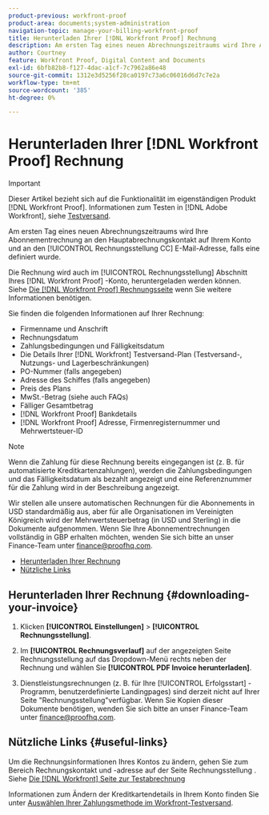 ```yaml
---
product-previous: workfront-proof
product-area: documents;system-administration
navigation-topic: manage-your-billing-workfront-proof
title: Herunterladen Ihrer [!DNL Workfront Proof] Rechnung
description: Am ersten Tag eines neuen Abrechnungszeitraums wird Ihre Abonnementrechnung an den Hauptabrechnungskontakt Ihres Kontos und, falls Sie eine definiert haben, an die E-Mail-Adresse der Abrechnungszentrale gesendet.
author: Courtney
feature: Workfront Proof, Digital Content and Documents
exl-id: 6bfb82b8-f127-4dac-a1cf-7c7962a86e48
source-git-commit: 1312e3d5256f28ca0197c73a6c06016d6d7c7e2a
workflow-type: tm+mt
source-wordcount: '385'
ht-degree: 0%

---
```


# Herunterladen Ihrer [!DNL Workfront Proof] Rechnung

>[!IMPORTANT]
>
>Dieser Artikel bezieht sich auf die Funktionalität im eigenständigen Produkt [!DNL Workfront Proof]. Informationen zum Testen in [!DNL Adobe Workfront], siehe [Testversand](../../../review-and-approve-work/proofing/proofing.md).

Am ersten Tag eines neuen Abrechnungszeitraums wird Ihre Abonnementrechnung an den Hauptabrechnungskontakt auf Ihrem Konto und an den [!UICONTROL Rechnungsstellung CC] E-Mail-Adresse, falls eine definiert wurde.

Die Rechnung wird auch im [!UICONTROL Rechnungsstellung] Abschnitt Ihres [!DNL Workfront Proof] -Konto, heruntergeladen werden können. Siehe [Die [!DNL Workfront Proof] Rechnungsseite](../../../workfront-proof/wp-billingsettings/manage-your-billing/wp-billing-page.md) wenn Sie weitere Informationen benötigen.

Sie finden die folgenden Informationen auf Ihrer Rechnung:

* Firmenname und Anschrift
* Rechnungsdatum
* Zahlungsbedingungen und Fälligkeitsdatum
* Die Details Ihrer [!DNL Workfront] Testversand-Plan (Testversand-, Nutzungs- und Lagerbeschränkungen)
* PO-Nummer (falls angegeben)
* Adresse des Schiffes (falls angegeben)
* Preis des Plans
* MwSt.-Betrag (siehe auch FAQs)
* Fälliger Gesamtbetrag
* [!DNL Workfront Proof] Bankdetails
* [!DNL Workfront Proof] Adresse, Firmenregisternummer und Mehrwertsteuer-ID

>[!NOTE]
>
> Wenn die Zahlung für diese Rechnung bereits eingegangen ist (z. B. für automatisierte Kreditkartenzahlungen), werden die Zahlungsbedingungen und das Fälligkeitsdatum als bezahlt angezeigt und eine Referenznummer für die Zahlung wird in der Beschreibung angezeigt.

Wir stellen alle unsere automatischen Rechnungen für die Abonnements in USD standardmäßig aus, aber für alle Organisationen im Vereinigten Königreich wird der Mehrwertsteuerbetrag (in USD und Sterling) in die Dokumente aufgenommen. Wenn Sie Ihre Abonnementrechnungen vollständig in GBP erhalten möchten, wenden Sie sich bitte an unser Finance-Team unter [finance@proofhq.com](mailto:finance@proofhq.com).

* [Herunterladen Ihrer Rechnung](#downloading-your-invoice)
* [Nützliche Links](#useful-links)

## Herunterladen Ihrer Rechnung {#downloading-your-invoice}

1. Klicken **[!UICONTROL Einstellungen]** > **[!UICONTROL Rechnungsstellung]**.

1. Im **[!UICONTROL Rechnungsverlauf]** auf der angezeigten Seite Rechnungsstellung auf das Dropdown-Menü rechts neben der Rechnung und wählen Sie **[!UICONTROL PDF Invoice herunterladen]**.

1. Dienstleistungsrechnungen (z. B. für Ihre [!UICONTROL Erfolgsstart] -Programm, benutzerdefinierte Landingpages) sind derzeit nicht auf Ihrer Seite &quot;Rechnungsstellung&quot;verfügbar. Wenn Sie Kopien dieser Dokumente benötigen, wenden Sie sich bitte an unser Finance-Team unter finance@proofhq.com.

## Nützliche Links {#useful-links}

Um die Rechnungsinformationen Ihres Kontos zu ändern, gehen Sie zum Bereich Rechnungskontakt und -adresse auf der Seite Rechnungsstellung . Siehe [Die [!DNL Workfront] Seite zur Testabrechnung](../../../workfront-proof/wp-billingsettings/manage-your-billing/wp-billing-page.md)

Informationen zum Ändern der Kreditkartendetails in Ihrem Konto finden Sie unter [Auswählen Ihrer Zahlungsmethode im Workfront-Testversand](../../../workfront-proof/wp-billingsettings/manage-your-billing/choose-payment-method-in-wp.md).

<!--For the detailed information on payments and invoicing, see [Account Payment in Workfront Proof](../../../workfront-proof/wp-billingsettings/manage-your-billing/acct-payment-in-wp.md). -->
